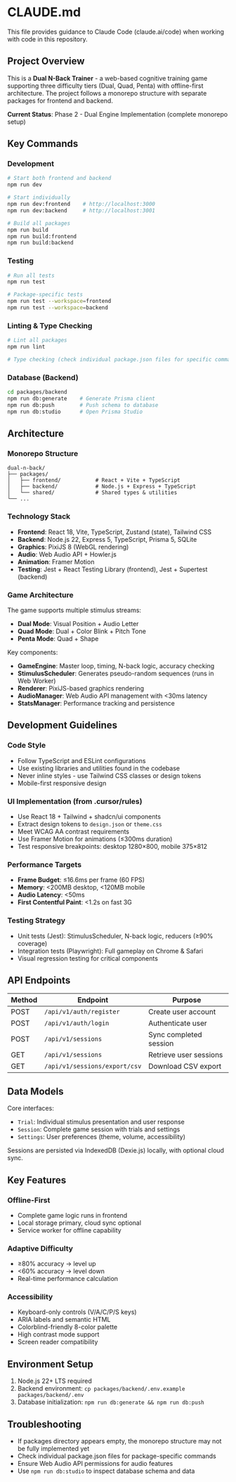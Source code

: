 # CLAUDE.md

This file provides guidance to Claude Code (claude.ai/code) when working with code in this repository.

## Project Overview

This is a **Dual N-Back Trainer** - a web-based cognitive training game supporting three difficulty tiers (Dual, Quad, Penta) with offline-first architecture. The project follows a monorepo structure with separate packages for frontend and backend.

**Current Status**: Phase 2 - Dual Engine Implementation (complete monorepo setup)

## Key Commands

### Development
```bash
# Start both frontend and backend
npm run dev

# Start individually
npm run dev:frontend    # http://localhost:3000
npm run dev:backend     # http://localhost:3001

# Build all packages
npm run build
npm run build:frontend
npm run build:backend
```

### Testing
```bash
# Run all tests
npm run test

# Package-specific tests
npm run test --workspace=frontend
npm run test --workspace=backend
```

### Linting & Type Checking
```bash
# Lint all packages
npm run lint

# Type checking (check individual package.json files for specific commands)
```

### Database (Backend)
```bash
cd packages/backend
npm run db:generate    # Generate Prisma client
npm run db:push        # Push schema to database
npm run db:studio      # Open Prisma Studio
```

## Architecture

### Monorepo Structure
```
dual-n-back/
├── packages/
│   ├── frontend/           # React + Vite + TypeScript
│   ├── backend/            # Node.js + Express + TypeScript  
│   └── shared/             # Shared types & utilities
└── ...
```

### Technology Stack
- **Frontend**: React 18, Vite, TypeScript, Zustand (state), Tailwind CSS
- **Backend**: Node.js 22, Express 5, TypeScript, Prisma 5, SQLite
- **Graphics**: PixiJS 8 (WebGL rendering)
- **Audio**: Web Audio API + Howler.js
- **Animation**: Framer Motion
- **Testing**: Jest + React Testing Library (frontend), Jest + Supertest (backend)

### Game Architecture
The game supports multiple stimulus streams:
- **Dual Mode**: Visual Position + Audio Letter
- **Quad Mode**: Dual + Color Blink + Pitch Tone  
- **Penta Mode**: Quad + Shape

Key components:
- **GameEngine**: Master loop, timing, N-back logic, accuracy checking
- **StimulusScheduler**: Generates pseudo-random sequences (runs in Web Worker)
- **Renderer**: PixiJS-based graphics rendering
- **AudioManager**: Web Audio API management with <30ms latency
- **StatsManager**: Performance tracking and persistence

## Development Guidelines

### Code Style
- Follow TypeScript and ESLint configurations
- Use existing libraries and utilities found in the codebase
- Never inline styles - use Tailwind CSS classes or design tokens
- Mobile-first responsive design

### UI Implementation (from .cursor/rules)
- Use React 18 + Tailwind + shadcn/ui components
- Extract design tokens to `design.json` or `theme.css`
- Meet WCAG AA contrast requirements
- Use Framer Motion for animations (≤300ms duration)
- Test responsive breakpoints: desktop 1280×800, mobile 375×812

### Performance Targets
- **Frame Budget**: ≤16.6ms per frame (60 FPS)
- **Memory**: <200MB desktop, <120MB mobile
- **Audio Latency**: <50ms
- **First Contentful Paint**: <1.2s on fast 3G

### Testing Strategy
- Unit tests (Jest): StimulusScheduler, N-back logic, reducers (≥90% coverage)
- Integration tests (Playwright): Full gameplay on Chrome & Safari
- Visual regression testing for critical components

## API Endpoints

| Method | Endpoint | Purpose |
|--------|----------|---------|
| POST | `/api/v1/auth/register` | Create user account |
| POST | `/api/v1/auth/login` | Authenticate user |
| POST | `/api/v1/sessions` | Sync completed session |
| GET | `/api/v1/sessions` | Retrieve user sessions |
| GET | `/api/v1/sessions/export/csv` | Download CSV export |

## Data Models

Core interfaces:
- `Trial`: Individual stimulus presentation and user response
- `Session`: Complete game session with trials and settings
- `Settings`: User preferences (theme, volume, accessibility)

Sessions are persisted via IndexedDB (Dexie.js) locally, with optional cloud sync.

## Key Features

### Offline-First
- Complete game logic runs in frontend
- Local storage primary, cloud sync optional
- Service worker for offline capability

### Adaptive Difficulty
- ≥80% accuracy → level up
- <60% accuracy → level down
- Real-time performance calculation

### Accessibility
- Keyboard-only controls (V/A/C/P/S keys)
- ARIA labels and semantic HTML
- Colorblind-friendly 8-color palette
- High contrast mode support
- Screen reader compatibility

## Environment Setup

1. Node.js 22+ LTS required
2. Backend environment: `cp packages/backend/.env.example packages/backend/.env`
3. Database initialization: `npm run db:generate && npm run db:push`

## Troubleshooting

- If packages directory appears empty, the monorepo structure may not be fully implemented yet
- Check individual package.json files for package-specific commands
- Ensure Web Audio API permissions for audio features
- Use `npm run db:studio` to inspect database schema and data